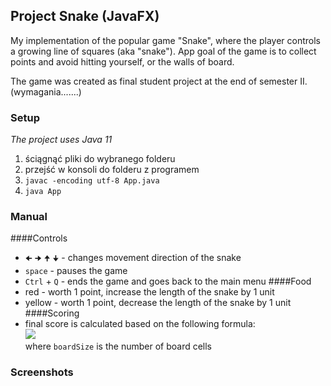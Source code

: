 ## Project Snake (JavaFX)

My implementation of the popular game "Snake", where the player controls a growing line of squares (aka "snake"). App 
goal of the game is to collect points and avoid hitting yourself, or the walls of board.

The game was created as final student project at the end of semester II. (wymagania.......)

### Setup
_The project uses Java 11_

1. ściągnąć pliki do wybranego folderu
2. przejść w konsoli do folderu z programem
3. `javac -encoding utf-8 App.java`
4. `java App`

### Manual
####Controls
* `🠈` `🠊` `🠉` `🠋` - changes movement direction of the snake
* `space` - pauses the game
* `Ctrl` + `Q` - ends the game and goes back to the main menu
####Food
* red - worth 1 point, increase the length of the snake by 1 unit
* yellow - worth 1 point, decrease the length of the snake by 1 unit
####Scoring
* final score is calculated based on the following formula:
  <br>
  <img src="https://latex.codecogs.com/svg.latex?finalScore&space;=&space;\frac{eatenFood&space;\cdot&space;time&space;\cdot&space;10}{boardSize}"/>
  <br>
  where `boardSize` is the number of board cells
  
### Screenshots
